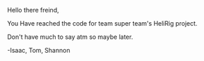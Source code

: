 Hello there freind,

You Have reached the code for team super team's HeliRig project.

Don't have much to say atm so maybe later.

-Isaac, Tom, Shannon
